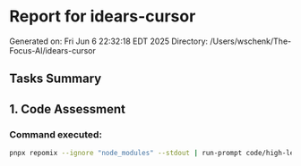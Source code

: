 # Report for idears-cursor
Generated on: Fri Jun  6 22:32:18 EDT 2025
Directory: /Users/wschenk/The-Focus-AI/idears-cursor

## Tasks Summary

## 1. Code Assessment

### Command executed:
```bash
pnpx repomix --ignore "node_modules" --stdout | run-prompt code/high-level-review-consise | tee assessment-consise.md
```

